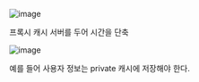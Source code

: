 ![image](https://user-images.githubusercontent.com/108928206/183000756-e60b416d-7e46-4b0b-a058-37dbc00883f1.png)

프록시 캐시 서버를 두어 시간을 단축

![image](https://user-images.githubusercontent.com/108928206/183000800-4776c80f-62c7-4c99-8278-4905b6105028.png)

예를 들어 사용자 정보는 private 캐시에 저장해야 한다.
